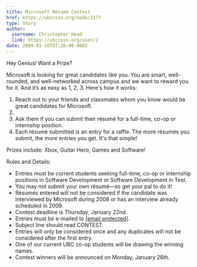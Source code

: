 ```yaml
---
title: Microsoft Résumé Contest 
href: https://ubccsss.org/node/1177
type: Story
author:
  username: Christopher Head
  link: https://ubccsss.org/user/2
date: 2009-01-16T07:26:00.000Z
---
```


<div class="field field-name-body field-type-text-with-summary field-label-hidden"><div class="field-items"><div class="field-item even"><p>Hey Genius! Want a Prize?</p>
<p>Microsoft is looking for great candidates like you. You are smart, well-rounded, and well-networked across campus and we want to reward you for it. And it&#x2019;s as easy as 1, 2, 3. Here&apos;s how it works:</p>
<ol>
<li>Reach out to your friends and classmates whom you know would be great candidates for Microsoft.
</li><li>
</li><li>Ask them if you can submit their r&#xE9;sum&#xE9; for a full-time, co-op or internship position.</li>
<li>Each r&#xE9;sum&#xE9; submitted is an entry for a raffle. The more r&#xE9;sum&#xE9;s you submit, the more entries you get. It&apos;s that simple!</li>
</ol>
<p>Prizes include: Xbox, Guitar Hero, Games and Software!</p>
<p>Rules and Details:</p>
<ul>
<li>Entries must be current students seeking full-time, co-op or internship positions in Software Development or Software Development in Test.</li>
<li>You may not submit your own r&#xE9;sum&#xE9;&#x2014;so get your pal to do it!</li>
<li>R&#xE9;sum&#xE9;s entered will not be considered if the candidate was interviewed by Microsoft during 2008 or has an interview already scheduled in 2009.</li>
<li>Contest deadline is Thursday, January 22nd.</li>
<li>Entries must be e-mailed to <a href="/cdn-cgi/l/email-protection#086c6966616d647b614865616b7a677b676e7c266b6765"><span class="__cf_email__" data-cfemail="a4c0c5cacdc1c8d7cde4c9cdc7d6cbd7cbc2d08ac7cbc9">[email&#xA0;protected]</span></a>.</li>
<li>Subject line should read CONTEST.</li>
<li>Entries will only be considered once and any duplicates will not be considered after the first entry.</li>
<li>One of our current UBC co-op students will be drawing the winning names.</li>
<li>Contest winners will be announced on Monday, January 26th.</li>
</ul>
</div></div></div>    <footer>
          </footer>